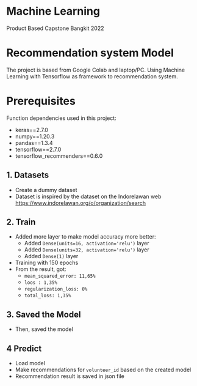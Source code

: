 # Machine Learning
Product Based Capstone Bangkit 2022

# Recommendation system Model 

The project is based from Google Colab and laptop/PC. Using Machine Learning with Tensorflow as framework to recommendation system. 

# Prerequisites
Function dependencies used in this project:
- keras==2.7.0
- numpy==1.20.3
- pandas==1.3.4
- tensorflow==2.7.0
- tensorflow_recommenders==0.6.0


## 1. Datasets 
  - Create a dummy dataset
  - Dataset is inspired by the dataset on the Indorelawan web https://www.indorelawan.org/o/organization/search

## 2. Train 
   - Added more layer to make model accuracy more better:
     -  Added `Dense(units=16, activation='relu')` layer
     -  Added `Dense(units=32, activation='relu')` layer
     -  Added `Dense(1)` layer
  - Training with 150 epochs
  - From the result, got:
    - `mean_squared_error: 11,65%`
    - `loos : 1,35%`
    - `regularization_loss: 0%`
    - `total_loss: 1,35%`

## 3. Saved the Model 
  - Then, saved the model 

## 4 Predict 
  - Load model 
  - Make recommendations for `volunteer_id` based on the created model
  - Recommendation result is saved in json file
